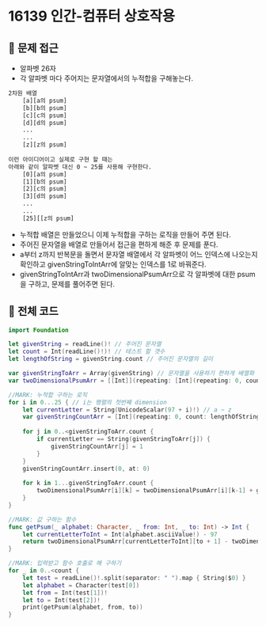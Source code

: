 # 16139 인간-컴퓨터 상호작용

## 🍎 문제 접근
- 알파벳 26자
- 각 알파벳 마다 주어지는 문자열에서의 누적합을 구해놓는다.
```bash
2차원 배열
    [a][a의 psum]
    [b][b의 psum]
    [c][c의 psum]
    [d][d의 psum]
    ...
    ...
    [z][z의 psum]
    
이런 아이디어이고 실제로 구현 할 때는
아래와 같이 알파벳 대신 0 ~ 25를 사용해 구현한다.
    [0][a의 psum]
    [1][b의 psum]
    [2][c의 psum]
    [3][d의 psum]
    ...
    ...
    [25][[z의 psum]
```
- 누적합 배열은 만들었으니 이제 누적합을 구하는 로직을 만들어 주면 된다.
- 주어진 문자열을 배열로 만들어서 접근을 편하게 해준 후 문제를 푼다.
- a부터 z까지 반복문을 돌면서 문자열 배열에서 각 알파벳이 어느 인덱스에 나오는지 확인하고 givenStringToIntArr에 알맞는 인덱스를 1로 바꿔준다.
- givenStringToIntArr과 twoDimensionalPsumArr으로 각 알파벳에 대한 psum을 구하고, 문제를 풀어주면 된다.

## 🍎 전체 코드
```swift
import Foundation

let givenString = readLine()! // 주어진 문자열
let count = Int(readLine()!)! // 테스트 할 갯수
let lengthOfString = givenString.count // 주어진 문자열의 길이

var givenStringToArr = Array(givenString) // 문자열을 사용하기 편하게 배열화
var twoDimensionalPsumArr = [[Int]](repeating: [Int](repeating: 0, count: lengthOfString + 1), count: 26)

//MARK: 누적합 구하는 로직
for i in 0...25 { // i는 행렬의 첫번째 dimension
    let currentLetter = String(UnicodeScalar(97 + i)!) // a ~ z
    var givenStringCountArr = [Int](repeating: 0, count: lengthOfString)
    
    for j in 0..<givenStringToArr.count {
        if currentLetter == String(givenStringToArr[j]) {
            givenStringCountArr[j] = 1
        }
    }
    givenStringCountArr.insert(0, at: 0)
    
    for k in 1...givenStringToArr.count {
        twoDimensionalPsumArr[i][k] = twoDimensionalPsumArr[i][k-1] + givenStringCountArr[k]
    }
}

//MARK: 값 구하는 함수
func getPsum(_ alphabet: Character, _ from: Int, _ to: Int) -> Int {
    let currentLetterToInt = Int(alphabet.asciiValue!) - 97
    return twoDimensionalPsumArr[currentLetterToInt][to + 1] - twoDimensionalPsumArr[currentLetterToInt][from]
}

//MARK: 입력받고 함수 호출로 해 구하기
for _ in 0..<count {
    let test = readLine()!.split(separator: " ").map { String($0) }
    let alphabet = Character(test[0])
    let from = Int(test[1])!
    let to = Int(test[2])!
    print(getPsum(alphabet, from, to))
}
```


